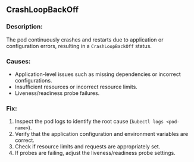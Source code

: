 ## CrashLoopBackOff

### Description:
The pod continuously crashes and restarts due to application or configuration errors, resulting in a `CrashLoopBackOff` status.

### Causes:
- Application-level issues such as missing dependencies or incorrect configurations.
- Insufficient resources or incorrect resource limits.
- Liveness/readiness probe failures.

### Fix:
1. Inspect the pod logs to identify the root cause (`kubectl logs <pod-name>`).
2. Verify that the application configuration and environment variables are correct.
3. Check if resource limits and requests are appropriately set.
4. If probes are failing, adjust the liveness/readiness probe settings.
